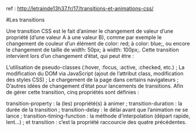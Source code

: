 ref : http://letrainde13h37.fr/17/transitions-et-animations-css/

#Les transitions

Une transition CSS est le fait d’animer le changement de valeur d’une propriété (d’une valeur A à une valeur B), comme par exemple le changement de couleur d’un élément de color: red; à color: blue;, ou encore le changement de taille de width: 50px; à width: 100px;. Cette transition intervient lors d’un changement d’état, qui peut être :

L’utilisation de pseudo-classes (:hover, :focus, :active, :checked, etc.) ;
La modification du DOM via JavaScript (ajout de l’attribut class, modification des styles CSS) ;
Le chargement de la page dans certains navigateurs ;
D’autres idées de changement d’état pour lancements de transitions.
Afin de gérer cette transition, cinq propriétés sont définies :

transition-property : la (les) propriété(s) à animer ;
transition-duration : la durée de la transition ;
transition-delay : le délai avant que l’animation ne se lance ;
transition-timing-function : la méthode d’interpolation (départ rapide, lent…) ;
et transition : c’est la propriété raccourcie des quatre précédentes.
